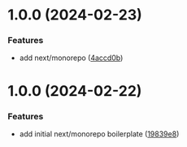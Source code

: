 # 1.0.0 (2024-02-23)


### Features

* add next/monorepo ([4accd0b](https://github.com/hyfer/boilerplates/commit/4accd0bf542f9fb0d7cf0522c283d12065673641))

# 1.0.0 (2024-02-22)


### Features

* add initial next/monorepo boilerplate ([19839e8](https://github.com/hyfer/boilerplates/commit/19839e812e747279a518bc650a8080211c84192f))
